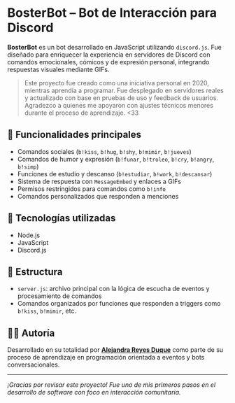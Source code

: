 # BosterBot – Bot de Interacción para Discord

**BosterBot** es un bot desarrollado en JavaScript utilizando `discord.js`. Fue diseñado para enriquecer la experiencia en servidores de Discord con comandos emocionales, cómicos y de expresión personal, integrando respuestas visuales mediante GIFs.

> Este proyecto fue creado como una iniciativa personal en 2020, mientras aprendía a programar. Fue desplegado en servidores reales y actualizado con base en pruebas de uso y feedback de usuarios. Agradezco a quienes me apoyaron con ajustes técnicos menores durante el proceso de aprendizaje. <33

## 🎯 Funcionalidades principales
- Comandos sociales (`b!kiss`, `b!hug`, `b!shy`, `b!mimir`, `b!jueves`)
- Comandos de humor y expresión (`b!funar`, `b!troleo`, `b!cry`, `b!angry`, `b!simp`)
- Funciones de estudio y descanso (`b!estudiar`, `b!work`, `b!descansar`)
- Sistema de respuesta con `MessageEmbed` y enlaces a GIFs
- Permisos restringidos para comandos como `b!info`
- Comandos personalizados que responden a menciones

## 🔧 Tecnologías utilizadas
- Node.js
- JavaScript
- Discord.js

## 📂 Estructura
- `server.js`: archivo principal con la lógica de escucha de eventos y procesamiento de comandos
- Comandos organizados por funciones que responden a triggers como `b!kiss`, `b!mimir`, etc.

## 👩‍💻 Autoría
Desarrollado en su totalidad por **[Alejandra Reyes Duque](https://github.com/moonnnluv)** como parte de su proceso de aprendizaje en programación orientada a eventos y bots conversacionales.

---

*¡Gracias por revisar este proyecto! Fue uno de mis primeros pasos en el desarrollo de software con foco en interacción comunitaria.*
